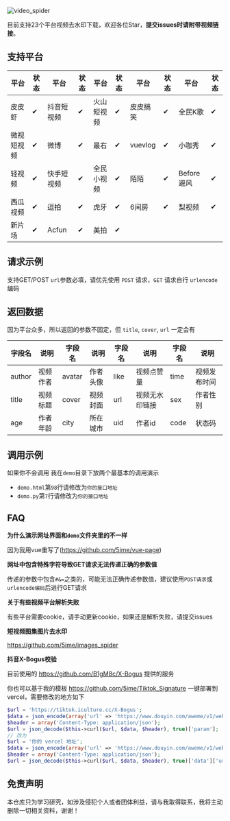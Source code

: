![video_spider](https://socialify.git.ci/5ime/video_spider/image?description=1&descriptionEditable=%E6%94%AF%E6%8C%8123%E4%B8%AA%E7%9F%AD%E8%A7%86%E9%A2%91%E5%B9%B3%E5%8F%B0%E5%8E%BB%E6%B0%B4%E5%8D%B0%E4%B8%8B%E8%BD%BD&font=Inter&forks=1&language=1&owner=1&pattern=Circuit%20Board&stargazers=1&theme=Light)

目前支持23个平台视频去水印下载，欢迎各位Star，**提交issues时请附带视频链接**。

## 支持平台

| 平台    | 状态 | 平台    | 状态 | 平台    | 状态 | 平台      | 状态 | 平台       | 状态 |
|-------|----|-------|----|-------|----|---------|----|----------|----|
| 皮皮虾   | ✔  | 抖音短视频 | ✔  | 火山短视频 | ✔  | 皮皮搞笑    | ✔  | 全民K歌     | ✔  |
| 微视短视频 | ✔  | 微博    | ✔  | 最右    | ✔  | vuevlog | ✔  | 小咖秀      | ✔  |
| 轻视频   | ✔  | 快手短视频 | ✔  | 全民小视频 | ✔  | 陌陌      | ✔  | Before避风 | ✔  |
| 西瓜视频  | ✔  | 逗拍    | ✔  | 虎牙    | ✔  | 6间房     | ✔  | 梨视频      | ✔  |
| 新片场   | ✔  | Acfun | ✔  | 美拍    | ✔  |         |    |          |    |

## 请求示例

支持GET/POST `url`参数必填，请优先使用 `POST` 请求，`GET` 请求自行 `urlencode` 编码

## 返回数据

因为平台众多，所以返回的参数不固定，但 `title`, `cover`, `url` 一定会有

| 字段名    | 说明   | 字段名    | 说明   | 字段名  | 说明      | 字段名  | 说明     |
|--------|------|--------|------|------|---------|------|--------|
| author | 视频作者 | avatar | 作者头像 | like | 视频点赞量   | time | 视频发布时间 |
| title  | 视频标题 | cover  | 视频封面 | url  | 视频无水印链接 | sex  | 作者性别   |
| age    | 作者年龄 | city   | 所在城市 | uid  | 作者id    | code | 状态码    |

## 调用示例

如果你不会调用 我在`demo`目录下放两个最基本的调用演示

- `demo.html`第`98`行请修改为`你的接口地址`
- `demo.py`第`7`行请修改为`你的接口地址`

## FAQ

**为什么演示网址界面和`demo`文件夹里的不一样**

因为我用vue重写了(https://github.com/5ime/vue-page)

**网址中包含特殊字符导致GET请求无法传递正确的参数值**

传递的参数中包含`#&=`之类的，可能无法正确传递参数值，建议使用`POST请求`或`urlencode编码`后进行GET请求

**关于有些视频平台解析失败**

有些平台需要cookie，请手动更新cookie，如果还是解析失败，请提交issues

**短视频图集图片去水印**

https://github.com/5ime/images_spider

**抖音X-Bogus校验**

目前使用的 https://github.com/B1gM8c/X-Bogus 提供的服务

你也可以基于我的模板 https://github.com/5ime/Tiktok_Signature 一键部署到 vercel，需要修改的地方如下

```php
$url = 'https://tiktok.iculture.cc/X-Bogus';
$data = json_encode(array('url' => 'https://www.douyin.com/aweme/v1/web/aweme/detail/?aweme_id=' . $id[0] . '&aid=1128&version_name=23.5.0&device_platform=android&os_version=2333','userAgent' => 'Mozilla/5.0 (Windows NT 10.0; Win64; x64) AppleWebKit/537.36 (KHTML, like Gecko) Chrome/109.0.0.0 Safari/537.36'));
$header = array('Content-Type: application/json');
$url = json_decode($this->curl($url, $data, $header), true)['param'];
// 改为
$url = '你的 vercel 地址';
$data = json_encode(array('url' => 'https://www.douyin.com/aweme/v1/web/aweme/detail/?aweme_id=' . $id[0] . '&aid=1128&version_name=23.5.0&device_platform=android&os_version=2333','userAgent' => 'Mozilla/5.0 (Windows NT 10.0; Win64; x64) AppleWebKit/537.36 (KHTML, like Gecko) Chrome/109.0.0.0 Safari/537.36'));
$header = array('Content-Type: application/json');
$url = json_decode($this->curl($url, $data, $header), true)['data']['url'];
```

## 免责声明

本仓库只为学习研究，如涉及侵犯个人或者团体利益，请与我取得联系，我将主动删除一切相关资料，谢谢！
